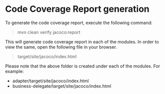 # Code Coverage Report generation

To generate the code coverage report, execute the following command:
> mvn clean verify jacoco:report

This will generate code coverage report in each of the modules. In order to view the same, open the following file in your browser.
> target/site/jacoco/index.html 

Please note that the above folder is created under each of the modules. For example:
* adapter/target/site/jacoco/index.html 
* business-delegate/target/site/jacoco/index.html 


